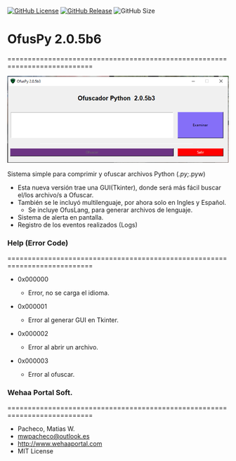 [![GitHub License](https://img.shields.io/github/license/wehaaportal/OfusPy)](https://github.com/wehaaportal/OfusPy/blob/master/LICENSE) 
[![GitHub Release](https://img.shields.io/github/v/release/wehaaportal/OfusPy?include_prereleases)](https://github.com/wehaaportal/OfusPy/releases)
![GitHub Size](https://img.shields.io/github/repo-size/wehaaportal/OfusPy)

# OfusPy 2.0.5b6
===========================================================================

![OfusPy Captura](https://github.com/wehaaportal/OfusPy/blob/main/assets/ofuspy2.png "OfusPy2.0.5b6")

Sistema simple para comprimir y ofuscar archivos Python (*.py;*.pyw)

- Esta nueva versión trae una GUI(Tkinter), donde será más fácil buscar el/los archivo/s a Ofuscar. 
- También se le incluyó multilenguaje, por ahora solo en Ingles y Español.
  - Se incluye OfusLang, para generar archivos de lenguaje.
- Sistema de alerta en pantalla.
- Registro de los eventos realizados (Logs)

### Help (Error Code)
===========================================================================

- 0x000000
  - Error, no se carga el idioma.

- 0x000001
  - Error al generar GUI en Tkinter. 

- 0x000002
  - Error al abrir un archivo.
   
- 0x000003
  - Error al ofuscar.

### Wehaa Portal Soft.
===========================================================================
  - Pacheco, Matias W.
  - <mwpacheco@outlook.es>
  - http://www.wehaaportal.com
  - MIT License


